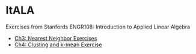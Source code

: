 # ItALA
Exercises from Stanfords ENGR108: Introduction to Applied Linear Algebra

* [Ch3: Nearest Neighbor Exercises](./Ch3_Nearest_Neighbor_Exercises.html)
* [Ch4: Clusting and k-mean Exercise](./Ch4_Clustering_and_k-means.html)

